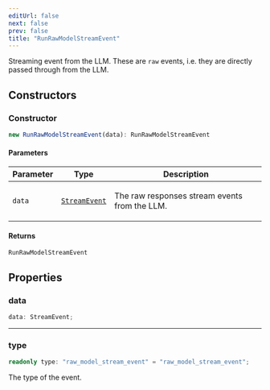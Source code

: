 ```yaml
---
editUrl: false
next: false
prev: false
title: "RunRawModelStreamEvent"
---
```


Streaming event from the LLM. These are `raw` events, i.e. they are directly passed through from
the LLM.

## Constructors

### Constructor

```ts
new RunRawModelStreamEvent(data): RunRawModelStreamEvent
```

#### Parameters

<table>
<thead>
<tr>
<th>Parameter</th>
<th>Type</th>
<th>Description</th>
</tr>
</thead>
<tbody>
<tr>
<td>

`data`

</td>
<td>

[`StreamEvent`](/openai-agents-js/openai/agents/type-aliases/streamevent/)

</td>
<td>

The raw responses stream events from the LLM.

</td>
</tr>
</tbody>
</table>

#### Returns

`RunRawModelStreamEvent`

## Properties

### data

```ts
data: StreamEvent;
```

***

### type

```ts
readonly type: "raw_model_stream_event" = "raw_model_stream_event";
```

The type of the event.
